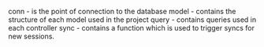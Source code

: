 conn - is the point of connection to the database
model - contains the structure of each model used in the project
query - contains queries used in each controller
sync - contains a function which is used to trigger syncs for new sessions.